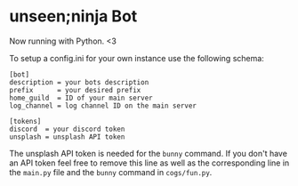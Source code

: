 # unseen;ninja Bot

Now running with Python. <3

To setup a config.ini for your own instance use the following schema:
```
[bot]
description = your bots description
prefix      = your desired prefix
home_guild  = ID of your main server
log_channel = log channel ID on the main server

[tokens]
discord  = your discord token
unsplash = unsplash API token
```

The unsplash API token is needed for the `bunny` command. If you don't have an API token feel free to remove this line as well as the corresponding line in the `main.py` file and the `bunny` command in `cogs/fun.py`.
